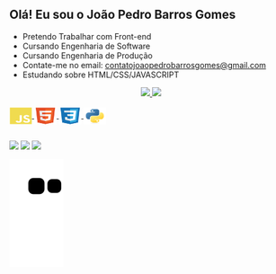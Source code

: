 ## Olá! Eu sou o João Pedro Barros Gomes 

- Pretendo Trabalhar com Front-end 
- Cursando Engenharia de Software 
- Cursando Engenharia de Produção 
- Contate-me no email: contatojoaopedrobarrosgomes@gmail.com
- Estudando sobre HTML/CSS/JAVASCRIPT

<div align="center">
  <a href="https://github.com/JoaoPedroBarrosGomes">
  <img height="180em" src="https://github-readme-stats.vercel.app/api?username=JoaoPedroBarrosGomes&show_icons=true&theme=dark&include_all_commits=true&count_private=true"/>
  <img height="180em" src="https://github-readme-stats.vercel.app/api/top-langs/?username=JoaoPedroBarrosGomes&layout=compact&langs_count=7&theme=dark"/>
    </div>
  <div>
   <div style="display: inline_block"><br>
  <img align="center" alt="Js" height="30" width="40" src="https://raw.githubusercontent.com/devicons/devicon/master/icons/javascript/javascript-plain.svg">
  <img align="center" alt="HTML" height="30" width="40" src="https://raw.githubusercontent.com/devicons/devicon/master/icons/html5/html5-original.svg">
  <img align="center" alt="CSS" height="30" width="40" src="https://raw.githubusercontent.com/devicons/devicon/master/icons/css3/css3-original.svg">
  <img align="center" alt="Python" height="30" width="40" src="https://raw.githubusercontent.com/devicons/devicon/master/icons/python/python-original.svg">
     
</div>
  
  ##
    
  <div>
    
  <a href="https://www.instagram.com/joao_barrosgomes/" target="_blank"><img src="https://img.shields.io/badge/-Instagram-%23E4405F?style=for-the-badge&logo=instagram&logoColor=white" target="_blank"></a>
  <a href = "mailto:contatojoaopedrobarrosgomes@gmail.com"><img src="https://img.shields.io/badge/-Gmail-%23333?style=for-the-badge&logo=gmail&logoColor=white" target="_blank"></a>
  <a href="https://www.linkedin.com/in/joão-pedro-barros-gomes-044402190/" target="_blank"><img src="https://img.shields.io/badge/-LinkedIn-%230077B5?style=for-the-badge&logo=linkedin&logoColor=white" target="_blank"></a> 
    
![Snake animation](https://github.com/JoaoPedroBarrosGomes/JoaoPedroBarrosGomes/blob/output/github-contribution-grid-snake.svg)
    
 </div>
